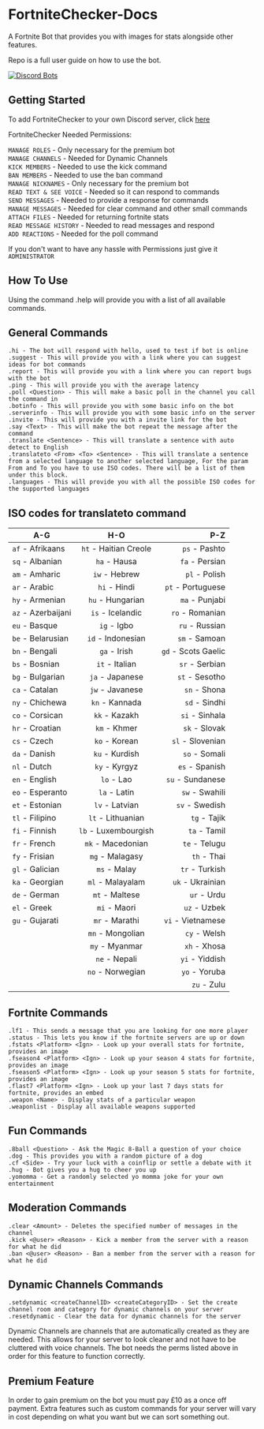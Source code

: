# FortniteChecker-Docs
A Fortnite Bot that provides you with images for stats alongside other features.

Repo is a full user guide on how to use the bot.

[![Discord Bots](https://discordbots.org/api/widget/438672538831290369.svg)](https://discordbots.org/bot/438672538831290369)

## Getting Started

To add FortniteChecker to your own Discord server, click [here](https://discordapp.com/oauth2/authorize?client_id=438672538831290369&scope=bot&permissions=8)

FortniteChecker Needed Permissions:

`MANAGE ROLES` - Only necessary for the premium bot <br />
`MANAGE CHANNELS` - Needed for Dynamic Channels <br />
`KICK MEMBERS` - Needed to use the kick command <br />
`BAN MEMBERS` - Needed to use the ban command <br />
`MANAGE NICKNAMES` - Only necessary for the premium bot <br />
`READ TEXT & SEE VOICE` - Needed so it can respond to commands <br />
`SEND MESSAGES` - Needed to provide a response for commands <br />
`MANAGE MESSAGES` - Needed for clear command and other small commands <br />
`ATTACH FILES` - Needed for returning fortnite stats <br />
`READ MESSAGE HISTORY` - Needed to read messages and respond <br />
`ADD REACTIONS` - Needed for the poll command

If you don't want to have any hassle with Permissions just give it `ADMINISTRATOR` 

## How To Use

Using the command .help will provide you with a list of all available commands.

## General Commands

```
.hi - The bot will respond with hello, used to test if bot is online
.suggest - This will provide you with a link where you can suggest ideas for bot commands
.report - This will provide you with a link where you can report bugs with the bot
.ping - This will provide you with the average latency
.poll <Question> - This will make a basic poll in the channel you call the command in
.botinfo - This will provide you with some basic info on the bot
.serverinfo - This will provide you with some basic info on the server
.invite - This will provide you with a invite link for the bot
.say <Text> - This will make the bot repeat the message after the command
.translate <Sentence> - This will translate a sentence with auto detect to English
.translateto <From> <To> <Sentence> - This will translate a sentence from a selected language to another selected language, For the param From and To you have to use ISO codes. There will be a list of them under this block.
.languages - This will provide you with all the possible ISO codes for the supported languages
```

## ISO codes for translateto command

| A-G        | H-O           | P-Z  |
| ------------- |:-------------:| -----:|
| `af` - Afrikaans      | `ht` - Haitian Creole | `ps` - Pashto |
| `sq` - Albanian      | `ha` - Hausa      |   `fa` - Persian |
| `am` - Amharic | `iw` - Hebrew      |    `pl` - Polish |
| `ar` - Arabic      | `hi` - Hindi | `pt` - Portuguese |
| `hy` - Armenian      | `hu` - Hungarian      |   `ma` - Punjabi |
| `az` - Azerbaijani | `is` - Icelandic      |    `ro` - Romanian |
| `eu` - Basque      | `ig` - Igbo | `ru` - Russian |
| `be` - Belarusian      | `id` - Indonesian      |   `sm` - Samoan |
| `bn` - Bengali | `ga` - Irish      |    `gd` - Scots Gaelic |
| `bs` - Bosnian      | `it` - Italian | `sr` - Serbian |
| `bg` - Bulgarian      | `ja` - Japanese      |   `st` - Sesotho |
| `ca` - Catalan | `jw` - Javanese      |    `sn` - Shona |
| `ny` - Chichewa      | `kn` - Kannada | `sd` - Sindhi |
| `co` - Corsican      | `kk` - Kazakh      |   `si` - Sinhala |
| `hr` -  Croatian | `km` - Khmer      |    `sk` - Slovak |
| `cs` - Czech      | `ko` - Korean | `sl` - Slovenian |
| `da` - Danish      | `ku` - Kurdish      |   `so` - Somali |
| `nl` - Dutch | `ky` - Kyrgyz      |    `es` - Spanish |
| `en` - English      | `lo` - Lao | `su` - Sundanese |
| `eo` - Esperanto      | `la` - Latin      |   `sw` - Swahili |
| `et` - Estonian | `lv` - Latvian      |    `sv` - Swedish |
| `tl` - Filipino      | `lt` - Lithuanian      |   `tg` - Tajik |
| `fi` - Finnish | `lb` - Luxembourgish      |    `ta` - Tamil |
| `fr` - French      | `mk` - Macedonian      |   `te` - Telugu |
| `fy` - Frisian | `mg` - Malagasy      |    `th` - Thai |
| `gl` - Galician      | `ms` - Malay      |   `tr` - Turkish |
| `ka` - Georgian | `ml` - Malayalam      |    `uk` - Ukrainian |
| `de` -  German      | `mt` - Maltese      |   `ur` - Urdu |
| `el` - Greek | `mi` - Maori      |    `uz` - Uzbek |
| `gu` - Gujarati      | `mr` -  Marathi      |   `vi` - Vietnamese |
|  | `mn` - Mongolian      |    `cy` - Welsh |
|  | `my` - Myanmar      |   `xh` - Xhosa |
|  | `ne` - Nepali      |    `yi` - Yiddish |
|  | `no` - Norwegian      |    `yo` - Yoruba |
|  |       |    `zu` - Zulu |

## Fortnite Commands

```
.lf1 - This sends a message that you are looking for one more player
.status - This lets you know if the fortnite servers are up or down
.fstats <Platform> <Ign> - Look up your overall stats for fortnite, provides an image
.fseason4 <Platform> <Ign> - Look up your season 4 stats for fortnite, provides an image
.fseason5 <Platform> <Ign> - Look up your season 5 stats for fortnite, provides an image
.flast7 <Platform> <Ign> - Look up your last 7 days stats for fortnite, provides an embed
.weapon <Name> - Display stats of a particular weapon
.weaponlist - Display all available weapons supported
```

## Fun Commands

```
.8ball <Question> - Ask the Magic 8-Ball a question of your choice
.dog - This provides you with a random picture of a dog
.cf <Side> - Try your luck with a coinflip or settle a debate with it
.hug - Bot gives you a hug to cheer you up
.yomomma - Get a randomly selected yo momma joke for your own entertainment
```

## Moderation Commands

```
.clear <Amount> - Deletes the specified number of messages in the channel
.kick <@user> <Reason> - Kick a member from the server with a reason for what he did
.ban <@user> <Reason> - Ban a member from the server with a reason for what he did
```

## Dynamic Channels Commands

```
.setdynamic <createChannelID> <createCategoryID> - Set the create channel room and category for dynamic channels on your server
.resetdynamic - Clear the data for dynamic channels for the server
```

Dynamic Channels are channels that are automatically created as they are needed. This allows for your server to look cleaner and not have to be cluttered with voice channels. The bot needs the perms listed above in order for this feature to function correctly.

## Premium Feature

In order to gain premium on the bot you must pay £10 as a once off payment. Extra features such as custom commands for your server will vary in cost depending on what you want but we can sort something out.

